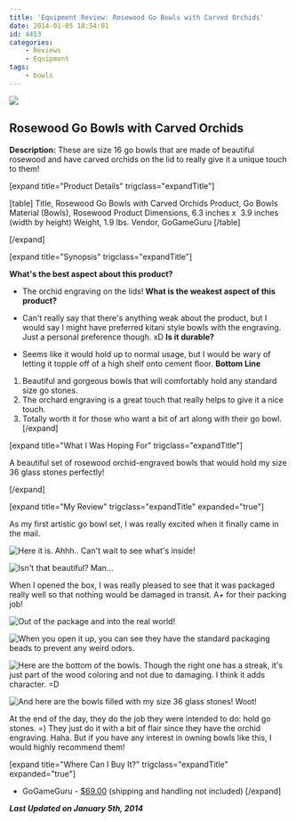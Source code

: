 ```yaml
---
title: 'Equipment Review: Rosewood Go Bowls with Carved Orchids'
date: 2014-01-05 18:54:01
id: 4453
categories:
	- Reviews
	- Equipment
tags:
	- bowls
---
```


![](/images/2014/01/rosewood-go-bowls-16-t.jpg)

## Rosewood Go Bowls with Carved Orchids

**Description:** These are size 16 go bowls that are made of beautiful rosewood and have carved orchids on the lid to really give it a unique touch to them!

<!--more-->

[expand title="Product Details" trigclass="expandTitle"]

[table]
Title, Rosewood Go Bowls with Carved Orchids
Product, Go Bowls
Material (Bowls), Rosewood
Product Dimensions, 6.3 inches x  3.9 inches (width by height)
Weight, 1.9 lbs.
Vendor, GoGameGuru
[/table]

[/expand]

[expand title="Synopsis" trigclass="expandTitle"]

**What's the best aspect about this product?**

*   The orchid engraving on the lids!
**What is the weakest aspect of this product?**

*   Can't really say that there's anything weak about the product, but I would say I might have preferred kitani style bowls with the engraving. Just a personal preference though. xD
**Is it durable?**

*   Seems like it would hold up to normal usage, but I would be wary of letting it topple off of a high shelf onto cement floor.
**Bottom Line**

1.  Beautiful and gorgeous bowls that will comfortably hold any standard size go stones.
2.  The orchard engraving is a great touch that really helps to give it a nice touch.
3.  Totally worth it for those who want a bit of art along with their go bowl.
[/expand]

[expand title="What I Was Hoping For" trigclass="expandTitle"]

A beautiful set of rosewood orchid-engraved bowls that would hold my size 36 glass stones perfectly!

[/expand]

[expand title="My Review" trigclass="expandTitle" expanded="true"]

As my first artistic go bowl set, I was really excited when it finally came in the mail.

![Here it is. Ahhh.. Can't wait to see what's inside!](/images/2014/01/orchidbowls01.jpg)

![Isn't that beautiful? Man...](/images/2014/01/orchidbowls02.jpg)

When I opened the box, I was really pleased to see that it was packaged really well so that nothing would be damaged in transit. A+ for their packing job!

![Out of the package and into the real world!](/images/2014/01/orchidbowls03.jpg)

![When you open it up, you can see they have the standard packaging beads to prevent any weird odors.](/images/2014/01/orchidbowls04.jpg)

![Here are the bottom of the bowls. Though the right one has a streak, it's just part of the wood coloring and not due to damaging. I think it adds character. =D](/images/2014/01/orchidbowls05.jpg)

![And here are the bowls filled with my size 36 glass stones! Woot!](/images/2014/01/orchidbowls06.jpg)

At the end of the day, they do the job they were intended to do: hold go stones. =) They just do it with a bit of flair since they have the orchid engraving. Haha. But if you have any interest in owning bowls like this, I would highly recommend them!

[expand title="Where Can I Buy It?" trigclass="expandTitle" expanded="true"]

*   GoGameGuru - [$69.00](http://shop.gogameguru.com/rosewood-go-bowls-16/?acc=e4da3b7fbbce2345d7772b0674a318d5 "Rosewood Orchid Engraved Go Bowls Purchase Link") (shipping and handling not included)
[/expand]

_**Last Updated on January 5th, 2014**_
